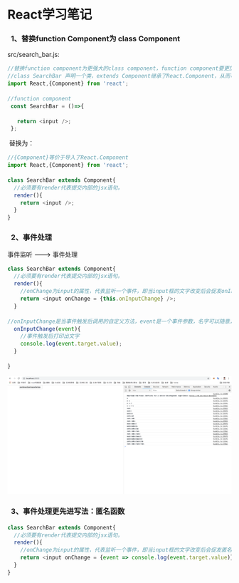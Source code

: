 <!-- # ReduxSimpleStarter

Interested in learning [Redux](https://www.udemy.com/react-redux/)?

### Getting Started

There are two methods for getting started with this repo.

#### Familiar with Git?
Checkout this repo, install dependencies, then start the gulp process with the following:

```
> git clone https://github.com/StephenGrider/ReduxSimpleStarter.git
> cd ReduxSimpleStarter
> npm install
> npm start
```

#### Not Familiar with Git?
Click [here](https://github.com/StephenGrider/ReactStarter/releases) then download the .zip file.  Extract the contents of the zip file, then open your terminal, change to the project directory, and:

```
> npm install
> npm start
``` -->

# React学习笔记

<!--
```
> git clone https://github.com/dreamerjackson/ReduxSimpleStarter
> cd ReduxSimpleStarter
> npm install
> npm start
```

删除src文件，新建一个src文件，新建index.js

//const 和var相同，声明一个变量，但是不能更改，例如，不能够再写上App = 5；
```
const App = function(){
  return <div>Hi!</div>;
}
```
上面的jsx语法实际上是简化代码的书写，webpack+babel将jsx代码转换为浏览器能够识别的普通js代码。
本质上通过[babel](https://babeljs.io/repl)可以看到jsx代码转换后的js代码 -->

<!-- ### react本身就是由各种component组成的，所以做一个项目的第一步就是将不同的部分分割为不同的component

![image](https://github.com/dreamerjackson/ReduxSimpleStarter/blob/part2-react-component/image/component.png)

### 新建src/component文件夹，新建search_bar.js、video_detail.js、video_list_item.js、video_list.js

![image](https://github.com/dreamerjackson/ReduxSimpleStarter/blob/part2-react-component/image/component-structure.png)

### 注册google-cloud-youtube-key

![image](https://github.com/dreamerjackson/ReduxSimpleStarter/blob/part2-react-component/image/google-cloud.png)

![image](https://github.com/dreamerjackson/ReduxSimpleStarter/blob/part2-react-component/image/youtube-key.png)

### src/index.js中，加入youtube-key const key = 'XXX';,并且安装package，可以通过key搜索youtube

```
//save代表本地安装，相对于-g全局安装。
>npm install --save youtube-api-search
```

![image](https://github.com/dreamerjackson/ReduxSimpleStarter/blob/part2-react-component/image/youtube-package.png)


## 介绍component展现在页面中的逻辑
1、search_bar.js中写入了component，并导出
```
//必须要导入React，记住即便是最简单的jsx语法  return <input />;，也是调用了React.createElement
import React from 'react';

const SearchBar = ()=>{

  return <input />;
};

//文件之间是相互独立的，我们必须要使用导出功能，这样其他文件才能够导入我们的模块。
export default SearchBar;

```

2、src/index.js,中，导入SearchBar的component，并整合提交到页面中。
```
//导入自己的文件必须要有相对路径，这区别于npm install安装的包，直接就可以在node_modules当中查找
import SearchBar from './component/search_bar'

const App = ()=>{
  return(
    <div>
    <SearchBar />
    </div>
  );
}
```

 此步骤完成，在页面中显示一个input框。 -->



###   1、替换function Component为 class Component
src/search_bar.js:

```js
//替换function component为更强大的class component，function component要更加的简单一些，但是class component里面不仅有state，可以与其他的component进行交互<br>
//class SearchBar 声明一个类，extends Component继承了React.Component，从而可以使用它的众多功能
import React,{Component} from 'react';

//function component
 const SearchBar = ()=>{

   return <input />;
 };
```
 替换为：
```js
//{Component}等价于导入了React.Component
import React,{Component} from 'react';

class SearchBar extends Component{
  //必须要有render代表提交内部的jsx语句。
  render(){
    return <input />;
  }
}
```
###   2、事件处理

  事件监听  --->  事件处理
  ```js
  class SearchBar extends Component{
    //必须要有render代表提交内部的jsx语句。
    render(){
      //onChange为input的属性，代表监听一个事件，即当input框的文字改变后会促发onInputChange方法
      return <input onChange = {this.onInputChange} />;
    }

  //onInputChange是当事件触发后调用的自定义方法，event是一个事件参数，名字可以随意，它是传递过来的事件的对象
    onInputChange(event){
      //事件触发后打印出文字
      console.log(event.target.value);
    }

  }
  ```
![image](https://github.com/dreamerjackson/ReduxSimpleStarter/blob/part3-classComponent/image/log-event.png)

###   3、事件处理更先进写法：匿名函数

```js
class SearchBar extends Component{
  //必须要有render代表提交内部的jsx语句。
  render(){
    //onChange为input的属性，代表监听一个事件，即当input框的文字改变后会促发匿名函数
    return <input onChange = {event => console.log(event.target.value)} />;
  }
}
```

